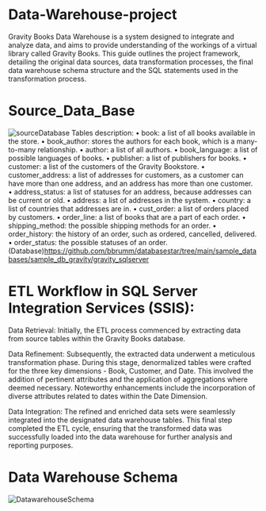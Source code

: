 # Data-Warehouse-project
Gravity Books Data Warehouse is a system designed to integrate and analyze data, and aims to provide understanding of the workings of a virtual library called Gravity Books. This guide outlines the project framework, detailing the original data sources, data transformation processes, the final data warehouse schema structure and the SQL statements used in the transformation process.

# Source_Data_Base
![sourceDatabase](https://github.com/Farah-Azmy/Data-Warehouse-project/assets/113993653/99e39ce3-26b1-4dba-a4e0-23e965136e32)
Tables description:
•	book: a list of all books available in the store.
•	book_author: stores the authors for each book, which is a many-to-many relationship.
•	author: a list of all authors.
•	book_language: a list of possible languages of books.
•	publisher: a list of publishers for books.
•	customer: a list of the customers of the Gravity Bookstore.
•	customer_address: a list of addresses for customers, as a customer can have more than one address, and an address has more than one customer.
•	address_status: a list of statuses for an address, because addresses can be current or old.
•	address: a list of addresses in the system.
•	country: a list of countries that addresses are in.
•	cust_order: a list of orders placed by customers.
•	order_line: a list of books that are a part of each order.
•	shipping_method: the possible shipping methods for an order.
•	order_history: the history of an order, such as ordered, cancelled, delivered.
•	order_status: the possible statuses of an order.
 (Database)https://github.com/bbrumm/databasestar/tree/main/sample_databases/sample_db_gravity/gravity_sqlserver

# ETL Workflow in SQL Server Integration Services (SSIS):
Data Retrieval:
Initially, the ETL process commenced by extracting data from source tables within the Gravity Books database.

Data Refinement:
Subsequently, the extracted data underwent a meticulous transformation phase. During this stage, denormalized tables were crafted for the three key dimensions - Book, Customer, and Date. This involved the addition of pertinent attributes and the application of aggregations where deemed necessary. Noteworthy enhancements include the incorporation of diverse attributes related to dates within the Date Dimension.

Data Integration:
The refined and enriched data sets were seamlessly integrated into the designated data warehouse tables. This final step completed the ETL cycle, ensuring that the transformed data was successfully loaded into the data warehouse for further analysis and reporting purposes.

# Data Warehouse Schema
![DatawarehouseSchema](https://github.com/Farah-Azmy/Data-Warehouse-project/assets/113993653/763e38c4-9e17-4532-89c0-07e0601fd1a1)



